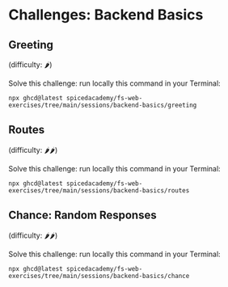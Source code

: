 # Challenges: Backend Basics

## Greeting

(difficulty: 🌶️)

Solve this challenge:
run locally this command in your Terminal:

```
npx ghcd@latest spicedacademy/fs-web-exercises/tree/main/sessions/backend-basics/greeting
```

## Routes

(difficulty: 🌶️🌶️)

Solve this challenge:
run locally this command in your Terminal:

```
npx ghcd@latest spicedacademy/fs-web-exercises/tree/main/sessions/backend-basics/routes
```

## Chance: Random Responses

(difficulty: 🌶️🌶️)

Solve this challenge:
run locally this command in your Terminal:

```
npx ghcd@latest spicedacademy/fs-web-exercises/tree/main/sessions/backend-basics/chance
```